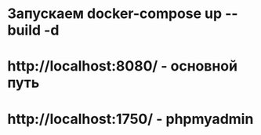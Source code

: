 # Запускаем docker-compose up --build -d
# http://localhost:8080/ - основной путь
# http://localhost:1750/ - phpmyadmin